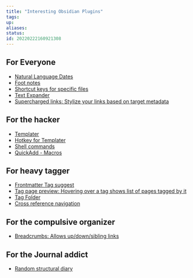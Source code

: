 ```yaml
---
title: "Interesting Obsidian Plugins"
tags:
up:
aliases:
status:
id: 20220222160921308
---
```




## For Everyone

- [Natural Language Dates][5]
- [Foot notes][8]
- [Shortcut keys for specific files][9]
- [Text Expander][12]
- [Supercharged links: Stylize your links based on target metadata][14]

## For the hacker

- [Templater][7]
- [Hotkey for Templater][6]
- [Shell commands][10]
- [QuickAdd - Macros][11]

## For heavy tagger

- [Frontmatter Tag suggest][1]
- [Tag page preview: Hovering over a tag shows list of pages tagged by it][2]
- [Tag Folder][13]
- [Cross reference navigation][15]

## For the compulsive organizer

- [Breadcrumbs: Allows up/down/sibling links][3]

## For the Journal addict

- [Random structural diary][4]

[1]: https://github.com/jmilldotdev/obsidian-frontmatter-tag-suggest
[2]: https://github.com/aidurber/tag-page-preview
[3]: https://github.com/SkepticMystic/breadcrumbs
[4]: https://github.com/ShockThunder/RandomStructuralDiary
[5]: https://github.com/argenos/nldates-obsidian
[6]: https://github.com/Vinzent03/obsidian-hotkeys-for-templates
[7]: https://github.com/SilentVoid13/Templater
[8]: https://github.com/akaalias/obsidian-footnotes
[9]: https://github.com/Vinzent03/obsidian-hotkeys-for-specific-files
[10]: https://github.com/Taitava/obsidian-shellcommands
[11]: https://github.com/chhoumann/quickadd
[12]: https://github.com/konodyuk/obsidian-text-expander
[13]: https://github.com/vrtmrz/obsidian-tagfolder
[14]: https://github.com/mdelobelle/obsidian_supercharged_links
[15]: https://github.com/alexobenauer/Cross-reference-Navigation-for-Obsidian
